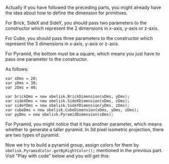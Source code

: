 Actually if you have followed the preceding parts, you might already have the idea about how to define the dimension for primitives.

For Brick, SideX and SideY, you should pass two parameters to the constructor which represent the 2 dimensions in x-axis, y-axis or z-axis.

For Cube, you should pass three parameters to the constructor which represent the 3 dimensions in x-axis, y-axis or z-axis.

For Pyramid, the bottom must be a square, which means you just have to pass one parameter to the constructor.

As follows:
```
var xDms = 20;
var yDms = 30;
var zDms = 40;

var brickDms = new obelisk.BrickDimension(xDms, yDms);
var sideXDms = new obelisk.SideXDimension(xDms, zDms);
var sideYDms = new obelisk.SideYDimension(yDms, zDms);
var cubeDms = new obelisk.CubeDimension(xDms, yDms, zDms);
var pyDms = new obelisk.PyramidDimension(xDms);
```

For Pyramid, you might notice that it has another parameter, which means whether to generate a taller pyramid. In 3d pixel isometric projection, there are two types of pyramid.

Now we try to build a pyramid group, assign colors for them by `obelisk.PyramidColor.getByRightColor();` mentioned in the previous part. Visit "Play with code" below and you will get this:
